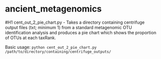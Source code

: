 # ancient_metagenomics

#H1 cent_out_2_pie_chart.py - Takes a directory containing centrifuge output files (txt; minimum 1) from a standard metagenomic OTU identification analysis and produces a pie chart which shows the proportion of OTUs at each taxRank.

Basic usage: `python cent_out_2_pie_chart.py /path/to/directory/containing/centrifuge_outputs/`
